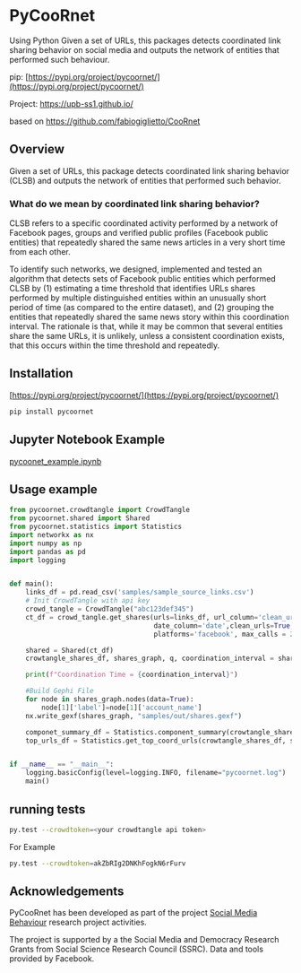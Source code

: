 # PyCooRnet
Using Python Given a set of URLs, this packages detects coordinated link sharing behavior on social media and outputs the network of entities that performed such behaviour.

pip: [https://pypi.org/project/pycoornet/](https://pypi.org/project/pycoornet/)

Project: https://upb-ss1.github.io/

based on https://github.com/fabiogiglietto/CooRnet

## Overview
Given a set of URLs, this package detects coordinated link sharing behavior (CLSB) and outputs the network of entities that performed such behavior.

### What do we mean by coordinated link sharing behavior?
CLSB refers to a specific coordinated activity performed by a network of Facebook pages, groups and verified public profiles (Facebook public entities) that repeatedly shared the same news articles in a very short time from each other.

To identify such networks, we designed, implemented and tested an algorithm that detects sets of Facebook public entities which performed CLSB by (1) estimating a time threshold that identifies URLs shares performed by multiple distinguished entities within an unusually short period of time (as compared to the entire dataset), and (2) grouping the entities that repeatedly shared the same news story within this coordination interval. The rationale is that, while it may be common that several entities share the same URLs, it is unlikely, unless a consistent coordination exists, that this occurs within the time threshold and repeatedly.

## Installation

[https://pypi.org/project/pycoornet/](https://pypi.org/project/pycoornet/)

```sh
pip install pycoornet
```
## Jupyter Notebook Example

[pycoonet_example.ipynb](samples/pycoornet_example.ipynb)

## Usage example
```python
from pycoornet.crowdtangle import CrowdTangle
from pycoornet.shared import Shared
from pycoornet.statistics import Statistics
import networkx as nx
import numpy as np
import pandas as pd
import logging


def main():
    links_df = pd.read_csv('samples/sample_source_links.csv')
    # Init CrowdTangle with api key
    crowd_tangle = CrowdTangle("abc123def345")
    ct_df = crowd_tangle.get_shares(urls=links_df, url_column='clean_url',
                                    date_column='date',clean_urls=True,
                                    platforms='facebook', max_calls = 2)

    shared = Shared(ct_df)
    crowtangle_shares_df, shares_graph, q, coordination_interval = shared.coord_shares(clean_urls=True)

    print(f"Coordination Time = {coordination_interval}")

    #Build Gephi File
    for node in shares_graph.nodes(data=True):
        node[1]['label']=node[1]['account_name']
    nx.write_gexf(shares_graph, "samples/out/shares.gexf")

    componet_summary_df = Statistics.component_summary(crowtangle_shares_df, shares_graph)
    top_urls_df = Statistics.get_top_coord_urls(crowtangle_shares_df, shares_graph)


if __name__ == "__main__":
    logging.basicConfig(level=logging.INFO, filename="pycoornet.log")
    main()
```


## running tests
```sh
py.test --crowdtoken=<your crowdtangle api token>
```
For Example
```sh
py.test --crowdtoken=akZbRIg2DNKhFogkN6rFurv
```

## Acknowledgements
PyCooRnet has been developed as part of the project [Social Media Behaviour](https://upb-ss1.github.io/) research project activities.

The project is supported by a the Social Media and Democracy Research Grants from Social Science Research Council (SSRC). Data and tools provided by Facebook.
